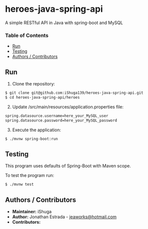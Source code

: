 # heroes-java-spring-api
A simple RESTful API in Java with spring-boot and MySQL

### Table of Contents

- [Run](#Run)
- [Testing](#Testing)
- [Authors / Contributors](#authors-contributors)

<a name="Run"></a>
## Run

1. Clone the repository:

  ```bash
  $ git clone git@github.com:iShuga139/heroes-java-spring-api.git
  $ cd heroes-java-spring-api/heroes
  ```
2. Update /src/main/resources/application.properties file:

  ```bash
  spring.datasource.username=here_your_MySQL_user
  spring.datasource.password=here_your_MySQL_password
  ```

3. Execute the application:

  ```bash
  $ ./mvnw spring-boot:run
  ```

<a name="Testing"></a>
## Testing

This program uses defaults of Spring-Boot with Maven scope.

To test the program run:

```bash
$ ./mvnw test
```

<a name="authors-contributors"></a>
## Authors / Contributors

- **Maintainer:** iShuga
- **Author:** Jonathan Estrada - <jeaworks@hotmail.com>
- **Contributors:**